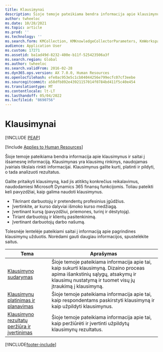 ```yaml
---
title: Klausimynai
description: Šioje temoje pateikiama bendra informacija apie klausimynus ir saitai į išsamesnę informaciją.
author: twheeloc
ms.date: 10/28/2021
ms.topic: article
ms.prod: ''
ms.technology: ''
ms.search.form: KMCollection, KMKnowledgeCollectorParameters, KmWorkspace, HcmLearningWorkspace
audience: Application User
ms.custom: 17271
ms.assetid: ba1ad49d-8232-400e-b11f-525423506a3f
ms.search.region: Global
ms.author: twheeloc
ms.search.validFrom: 2016-02-28
ms.dyn365.ops.version: AX 7.0.0, Human Resources
ms.openlocfilehash: efe0ac953e5c1cb04044256e799ecfc07cf3eebe
ms.sourcegitcommit: a58dfb892e43921157014f0784bd411f5c40e454
ms.translationtype: MT
ms.contentlocale: lt-LT
ms.lasthandoff: 05/04/2022
ms.locfileid: "8690756"
---
```

# <a name="questionnaires"></a>Klausimynai


[!INCLUDE [PEAP](../includes/peap-1.md)]

[!include [Applies to Human Resources](../includes/applies-to-hr.md)]

Šioje temoje pateikiama bendra informacija apie klausimynus ir saitai į išsamesnę informaciją. Klausimynas yra klausimų rinkinys, naudojamas įvairiais tikslais rinkti informacijai. Klausimynus galite kurti, platinti ir pildyti, o tada analizuoti rezultatus. 

Galite pritaikyti klausimyną, kad jis atitiktų konkrečius reikalavimus, naudodamiesi Microsoft Dynamics 365 finansų funkcijomis. Toliau pateikti keli pavyzdžiai, kaip galima naudoti klausimynus.

-   Tikrinant darbuotojų ir pretendentų profesinius įgūdžius.
-   Įvertinkite, ar kurso dalyviai išmoko kurso medžiagą.
-   Įvertinant kursą (pavyzdžiui, priemones, turinį ir dėstytoją).
-   Tiriant darbuotojų ir klientų pasitenkinimą.
-   Įvertinant darbuotojų darbo našumą.

Tolesnėje lentelėje pateikiami saitai į informaciją apie pagrindines klausimynų užduotis. Norėdami gauti daugiau informacijos, spustelėkite saitus.

| Tema| Aprašymas|
|------|------------|
| [Klausimyno sudarymas](hr-learning-design-questionnaires.md) | Šioje temoje pateikiama informacija apie tai, kaip sukurti klausimyną. Dizaino proceas apima išankstinių sąlygų, atsakymų ir klausimų nustatymą ir tuomet visų jų įtraukimą į klausimyną. |
| [Klausimynų platinimas ir planavimas](hr-learning-distribute-questionnaires.md) | Šioje temoje pateikiama informacija apie tai, kaip respondentams paskirstyti klausimyną ir kaip užpildyti klausimynus. |
| [Klausimyno rezultatų peržiūra ir įvertinimas](hr-learning-evaluate-questionnaire-results.md) | Šioje temoje pateikiama informacija apie tai, kaip peržiūrėti ir įvertinti užpildytų klausimynų rezultatus. |


[!INCLUDE[footer-include](../includes/footer-banner.md)]
